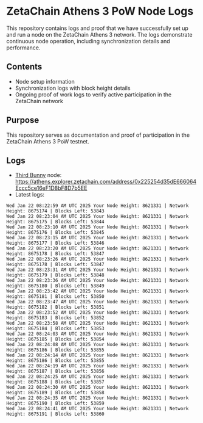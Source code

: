 # ZetaChain Athens 3 PoW Node Logs
This repository contains logs and proof that we have successfully set up and run a node on the ZetaChain Athens 3 network. The logs demonstrate continuous node operation, including synchronization details and performance.

## Contents
- Node setup information
- Synchronization logs with block height details
- Ongoing proof of work logs to verify active participation in the ZetaChain network

## Purpose
This repository serves as documentation and proof of participation in the ZetaChain Athens 3 PoW testnet.

## Logs

- [Third Bunny](https://thirdbunny.xyz/) node: https://athens.explorer.zetachain.com/address/0x225254d35dE666064Eccc5ce16eF1D8bF8D7b5EE
- Latest logs:
```
Wed Jan 22 08:22:59 AM UTC 2025 Your Node Height: 8621331 | Network Height: 8675174 | Blocks Left: 53843
Wed Jan 22 08:23:04 AM UTC 2025 Your Node Height: 8621331 | Network Height: 8675175 | Blocks Left: 53844
Wed Jan 22 08:23:10 AM UTC 2025 Your Node Height: 8621331 | Network Height: 8675176 | Blocks Left: 53845
Wed Jan 22 08:23:15 AM UTC 2025 Your Node Height: 8621331 | Network Height: 8675177 | Blocks Left: 53846
Wed Jan 22 08:23:20 AM UTC 2025 Your Node Height: 8621331 | Network Height: 8675178 | Blocks Left: 53847
Wed Jan 22 08:23:26 AM UTC 2025 Your Node Height: 8621331 | Network Height: 8675178 | Blocks Left: 53847
Wed Jan 22 08:23:31 AM UTC 2025 Your Node Height: 8621331 | Network Height: 8675179 | Blocks Left: 53848
Wed Jan 22 08:23:36 AM UTC 2025 Your Node Height: 8621331 | Network Height: 8675180 | Blocks Left: 53849
Wed Jan 22 08:23:42 AM UTC 2025 Your Node Height: 8621331 | Network Height: 8675181 | Blocks Left: 53850
Wed Jan 22 08:23:47 AM UTC 2025 Your Node Height: 8621331 | Network Height: 8675182 | Blocks Left: 53851
Wed Jan 22 08:23:52 AM UTC 2025 Your Node Height: 8621331 | Network Height: 8675183 | Blocks Left: 53852
Wed Jan 22 08:23:58 AM UTC 2025 Your Node Height: 8621331 | Network Height: 8675184 | Blocks Left: 53853
Wed Jan 22 08:24:03 AM UTC 2025 Your Node Height: 8621331 | Network Height: 8675185 | Blocks Left: 53854
Wed Jan 22 08:24:08 AM UTC 2025 Your Node Height: 8621331 | Network Height: 8675186 | Blocks Left: 53855
Wed Jan 22 08:24:14 AM UTC 2025 Your Node Height: 8621331 | Network Height: 8675186 | Blocks Left: 53855
Wed Jan 22 08:24:19 AM UTC 2025 Your Node Height: 8621331 | Network Height: 8675187 | Blocks Left: 53856
Wed Jan 22 08:24:25 AM UTC 2025 Your Node Height: 8621331 | Network Height: 8675188 | Blocks Left: 53857
Wed Jan 22 08:24:30 AM UTC 2025 Your Node Height: 8621331 | Network Height: 8675189 | Blocks Left: 53858
Wed Jan 22 08:24:35 AM UTC 2025 Your Node Height: 8621331 | Network Height: 8675190 | Blocks Left: 53859
Wed Jan 22 08:24:41 AM UTC 2025 Your Node Height: 8621331 | Network Height: 8675191 | Blocks Left: 53860
```
